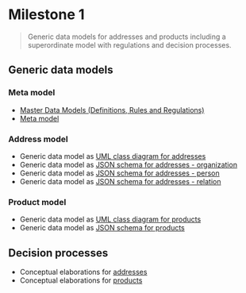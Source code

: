 # Milestone 1


> Generic data models for addresses and products including a superordinate model with regulations and decision processes.

## Generic data models

### Meta model

* [Master Data Models (Definitions, Rules and Regulations)](https://github.com/openintegrationhub/Data-and-Domain-Models/blob/master/MasterDataModels/README.md)
* [Meta model](https://github.com/openintegrationhub/Data-and-Domain-Models/blob/master/DataModels/MetaModel.md)

### Address model

* Generic data model as [UML class diagram for addresses](https://github.com/openintegrationhub/Data-and-Domain-Models/blob/master/MasterDataModels/Assets/OIHDataModelAdressesUML.png)
* Generic data model as [JSON schema for addresses - organization](https://github.com/openintegrationhub/Data-and-Domain-Models/blob/master/MasterDataModels/organization.json)
* Generic data model as [JSON schema for addresses - person](https://github.com/openintegrationhub/Data-and-Domain-Models/blob/master/MasterDataModels/person.json)
* Generic data model as [JSON schema for addresses - relation](https://github.com/openintegrationhub/Data-and-Domain-Models/blob/master/MasterDataModels/relation.json)

### Product model
* Generic data model as [UML class diagram for products](https://github.com/openintegrationhub/Data-and-Domain-Models/blob/master/MasterDataModels/Assets/OIHDataModelProductUML.svg)
* Generic data model as [JSON schema for products](https://github.com/openintegrationhub/Data-and-Domain-Models/blob/master/MasterDataModels/Assets/OIHDataModelProductSchema.json)

## Decision processes
* Conceptual elaborations for [addresses](https://github.com/openintegrationhub/Data-and-Domain-Models/blob/master/MasterDataModels/MasterDataModelAdresses.md)
* Conceptual elaborations for [products](https://github.com/openintegrationhub/Data-and-Domain-Models/blob/master/MasterDataModels/MasterDataModelProducts.md)
